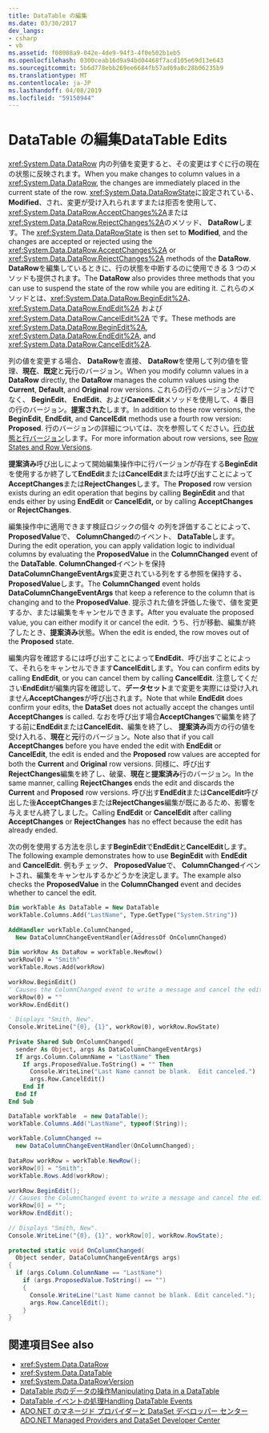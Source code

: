 ```yaml
---
title: DataTable の編集
ms.date: 03/30/2017
dev_langs:
- csharp
- vb
ms.assetid: f08008a9-042e-4de9-94f3-4f0e502b1eb5
ms.openlocfilehash: 0300ceab16d9a94bd04468f7acd105e69d13e643
ms.sourcegitcommit: 5b6d778ebb269ee6684fb57ad69a8c28b06235b9
ms.translationtype: MT
ms.contentlocale: ja-JP
ms.lasthandoff: 04/08/2019
ms.locfileid: "59150944"
---
```

# <a name="datatable-edits"></a><span data-ttu-id="a66cb-102">DataTable の編集</span><span class="sxs-lookup"><span data-stu-id="a66cb-102">DataTable Edits</span></span>
<span data-ttu-id="a66cb-103"><xref:System.Data.DataRow> 内の列値を変更すると、その変更はすぐに行の現在の状態に反映されます。</span><span class="sxs-lookup"><span data-stu-id="a66cb-103">When you make changes to column values in a <xref:System.Data.DataRow>, the changes are immediately placed in the current state of the row.</span></span> <span data-ttu-id="a66cb-104"><xref:System.Data.DataRowState>に設定されている、 **Modified**、され、変更が受け入れられますまたは拒否を使用して、<xref:System.Data.DataRow.AcceptChanges%2A>または<xref:System.Data.DataRow.RejectChanges%2A>のメソッド、 **DataRow**します。</span><span class="sxs-lookup"><span data-stu-id="a66cb-104">The <xref:System.Data.DataRowState> is then set to **Modified**, and the changes are accepted or rejected using the <xref:System.Data.DataRow.AcceptChanges%2A> or <xref:System.Data.DataRow.RejectChanges%2A> methods of the **DataRow**.</span></span> <span data-ttu-id="a66cb-105">**DataRow**を編集しているときに、行の状態を中断するのに使用できる 3 つのメソッドも提供されます。</span><span class="sxs-lookup"><span data-stu-id="a66cb-105">The **DataRow** also provides three methods that you can use to suspend the state of the row while you are editing it.</span></span> <span data-ttu-id="a66cb-106">これらのメソッドとは、<xref:System.Data.DataRow.BeginEdit%2A>、<xref:System.Data.DataRow.EndEdit%2A> および <xref:System.Data.DataRow.CancelEdit%2A> です。</span><span class="sxs-lookup"><span data-stu-id="a66cb-106">These methods are <xref:System.Data.DataRow.BeginEdit%2A>, <xref:System.Data.DataRow.EndEdit%2A>, and <xref:System.Data.DataRow.CancelEdit%2A>.</span></span>  
  
 <span data-ttu-id="a66cb-107">列の値を変更する場合、 **DataRow**を直接、 **DataRow**を使用して列の値を管理、**現在**、**既定**と**元**行のバージョン。</span><span class="sxs-lookup"><span data-stu-id="a66cb-107">When you modify column values in a **DataRow** directly, the **DataRow** manages the column values using the **Current**, **Default**, and **Original** row versions.</span></span> <span data-ttu-id="a66cb-108">これらの行のバージョンだけでなく、 **BeginEdit**、 **EndEdit**、および**CancelEdit**メソッドを使用して、4 番目の行のバージョン。**提案された**します。</span><span class="sxs-lookup"><span data-stu-id="a66cb-108">In addition to these row versions, the **BeginEdit**, **EndEdit**, and **CancelEdit** methods use a fourth row version: **Proposed**.</span></span> <span data-ttu-id="a66cb-109">行のバージョンの詳細については、次を参照してください。[行の状態と行バージョン](../../../../../docs/framework/data/adonet/dataset-datatable-dataview/row-states-and-row-versions.md)します。</span><span class="sxs-lookup"><span data-stu-id="a66cb-109">For more information about row versions, see [Row States and Row Versions](../../../../../docs/framework/data/adonet/dataset-datatable-dataview/row-states-and-row-versions.md).</span></span>  
  
 <span data-ttu-id="a66cb-110">**提案済み**呼び出しによって開始編集操作中に行バージョンが存在する**BeginEdit**を使用するか終了して**EndEdit**または**CancelEdit**または呼び出すことによって**AcceptChanges**または**RejectChanges**します。</span><span class="sxs-lookup"><span data-stu-id="a66cb-110">The **Proposed** row version exists during an edit operation that begins by calling **BeginEdit** and that ends either by using **EndEdit** or **CancelEdit,** or by calling **AcceptChanges** or **RejectChanges**.</span></span>  
  
 <span data-ttu-id="a66cb-111">編集操作中に適用できます検証ロジックの個々 の列を評価することによって、 **ProposedValue**で、 **ColumnChanged**のイベント、 **DataTable**します。</span><span class="sxs-lookup"><span data-stu-id="a66cb-111">During the edit operation, you can apply validation logic to individual columns by evaluating the **ProposedValue** in the **ColumnChanged** event of the **DataTable**.</span></span> <span data-ttu-id="a66cb-112">**ColumnChanged**イベントを保持**DataColumnChangeEventArgs**変更されている列をする参照を保持する、 **ProposedValue**します。</span><span class="sxs-lookup"><span data-stu-id="a66cb-112">The **ColumnChanged** event holds **DataColumnChangeEventArgs** that keep a reference to the column that is changing and to the **ProposedValue**.</span></span> <span data-ttu-id="a66cb-113">提示された値を評価した後で、値を変更するか、または編集をキャンセルできます。</span><span class="sxs-lookup"><span data-stu-id="a66cb-113">After you evaluate the proposed value, you can either modify it or cancel the edit.</span></span> <span data-ttu-id="a66cb-114">うち、行が移動、編集が終了したとき、**提案済み**状態。</span><span class="sxs-lookup"><span data-stu-id="a66cb-114">When the edit is ended, the row moves out of the **Proposed** state.</span></span>  
  
 <span data-ttu-id="a66cb-115">編集内容を確認するには呼び出すことによって**EndEdit**、呼び出すことによって、それらをキャンセルできます**CancelEdit**します。</span><span class="sxs-lookup"><span data-stu-id="a66cb-115">You can confirm edits by calling **EndEdit**, or you can cancel them by calling **CancelEdit**.</span></span> <span data-ttu-id="a66cb-116">注意してください**EndEdit**が編集内容を確認して、**データセット**まで変更を実際には受け入れません**AcceptChanges**が呼び出されます。</span><span class="sxs-lookup"><span data-stu-id="a66cb-116">Note that while **EndEdit** does confirm your edits, the **DataSet** does not actually accept the changes until **AcceptChanges** is called.</span></span> <span data-ttu-id="a66cb-117">なおを呼び出す場合**AcceptChanges**で編集を終了する前に**EndEdit**または**CancelEdit**、編集を終了し、 **提案済み**両方の行の値を受け入れる、**現在**と**元**行のバージョン。</span><span class="sxs-lookup"><span data-stu-id="a66cb-117">Note also that if you call **AcceptChanges** before you have ended the edit with **EndEdit** or **CancelEdit**, the edit is ended and the **Proposed** row values are accepted for both the **Current** and **Original** row versions.</span></span> <span data-ttu-id="a66cb-118">同様に、呼び出す**RejectChanges**編集を終了し、破棄、**現在**と**提案済み**行のバージョン。</span><span class="sxs-lookup"><span data-stu-id="a66cb-118">In the same manner, calling **RejectChanges** ends the edit and discards the **Current** and **Proposed** row versions.</span></span> <span data-ttu-id="a66cb-119">呼び出す**EndEdit**または**CancelEdit**呼び出した後**AcceptChanges**または**RejectChanges**編集が既にあるため、影響を与えません終了しました。</span><span class="sxs-lookup"><span data-stu-id="a66cb-119">Calling **EndEdit** or **CancelEdit** after calling **AcceptChanges** or **RejectChanges** has no effect because the edit has already ended.</span></span>  
  
 <span data-ttu-id="a66cb-120">次の例を使用する方法を示します**BeginEdit**で**EndEdit**と**CancelEdit**します。</span><span class="sxs-lookup"><span data-stu-id="a66cb-120">The following example demonstrates how to use **BeginEdit** with **EndEdit** and **CancelEdit**.</span></span> <span data-ttu-id="a66cb-121">例もチェック、 **ProposedValue**で、 **ColumnChanged**イベントされ、編集をキャンセルするかどうかを決定します。</span><span class="sxs-lookup"><span data-stu-id="a66cb-121">The example also checks the **ProposedValue** in the **ColumnChanged** event and decides whether to cancel the edit.</span></span>  
  
```vb  
Dim workTable As DataTable = New DataTable  
workTable.Columns.Add("LastName", Type.GetType("System.String"))  
  
AddHandler workTable.ColumnChanged, _  
  New DataColumnChangeEventHandler(AddressOf OnColumnChanged)  
  
Dim workRow As DataRow = workTable.NewRow()  
workRow(0) = "Smith"  
workTable.Rows.Add(workRow)  
  
workRow.BeginEdit()  
' Causes the ColumnChanged event to write a message and cancel the edit.  
workRow(0) = ""       
workRow.EndEdit()  
  
' Displays "Smith, New".  
Console.WriteLine("{0}, {1}", workRow(0), workRow.RowState)  
  
Private Shared Sub OnColumnChanged( _  
  sender As Object, args As DataColumnChangeEventArgs)  
  If args.Column.ColumnName = "LastName" Then  
    If args.ProposedValue.ToString() = "" Then  
      Console.WriteLine("Last Name cannot be blank.  Edit canceled.")  
      args.Row.CancelEdit()  
    End If  
  End If  
End Sub  
```  
  
```csharp  
DataTable workTable  = new DataTable();  
workTable.Columns.Add("LastName", typeof(String));  
  
workTable.ColumnChanged +=   
  new DataColumnChangeEventHandler(OnColumnChanged);  
  
DataRow workRow = workTable.NewRow();  
workRow[0] = "Smith";  
workTable.Rows.Add(workRow);  
  
workRow.BeginEdit();  
// Causes the ColumnChanged event to write a message and cancel the edit.  
workRow[0] = "";       
workRow.EndEdit();  
  
// Displays "Smith, New".  
Console.WriteLine("{0}, {1}", workRow[0], workRow.RowState);    
  
protected static void OnColumnChanged(  
  Object sender, DataColumnChangeEventArgs args)  
{  
  if (args.Column.ColumnName == "LastName")  
    if (args.ProposedValue.ToString() == "")  
    {  
      Console.WriteLine("Last Name cannot be blank. Edit canceled.");  
      args.Row.CancelEdit();  
    }  
}  
```  
  
## <a name="see-also"></a><span data-ttu-id="a66cb-122">関連項目</span><span class="sxs-lookup"><span data-stu-id="a66cb-122">See also</span></span>

- <xref:System.Data.DataRow>
- <xref:System.Data.DataTable>
- <xref:System.Data.DataRowVersion>
- [<span data-ttu-id="a66cb-123">DataTable 内のデータの操作</span><span class="sxs-lookup"><span data-stu-id="a66cb-123">Manipulating Data in a DataTable</span></span>](../../../../../docs/framework/data/adonet/dataset-datatable-dataview/manipulating-data-in-a-datatable.md)
- [<span data-ttu-id="a66cb-124">DataTable イベントの処理</span><span class="sxs-lookup"><span data-stu-id="a66cb-124">Handling DataTable Events</span></span>](../../../../../docs/framework/data/adonet/dataset-datatable-dataview/handling-datatable-events.md)
- [<span data-ttu-id="a66cb-125">ADO.NET のマネージド プロバイダーと DataSet デベロッパー センター</span><span class="sxs-lookup"><span data-stu-id="a66cb-125">ADO.NET Managed Providers and DataSet Developer Center</span></span>](https://go.microsoft.com/fwlink/?LinkId=217917)
